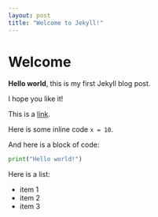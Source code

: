 ```yaml
---
layout: post
title: "Welcome to Jekyll!"
---
```


# Welcome

**Hello world**, this is my first Jekyll blog post.

I hope you like it!

This is a [link](https://www.google.com).

Here is some inline code `x = 10`.

And here is a block of code:

```python
print("Hello world!")
```

Here is a list:

- item 1
- item 2
- item 3
